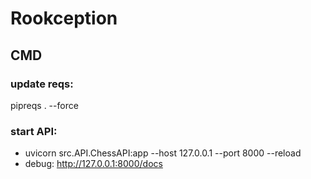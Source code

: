 # Rookception

## CMD
### update reqs:
pipreqs . --force
### start API:
- uvicorn src.API.ChessAPI:app --host 127.0.0.1 --port 8000 --reload
- debug: http://127.0.0.1:8000/docs
